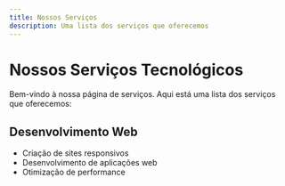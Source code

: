 ```yaml
---
title: Nossos Serviços
description: Uma lista dos serviços que oferecemos
---
```


# Nossos Serviços Tecnológicos

Bem-vindo à nossa página de serviços. Aqui está uma lista dos serviços que oferecemos:

## Desenvolvimento Web

- Criação de sites responsivos
- Desenvolvimento de aplicações web
- Otimização de performance
